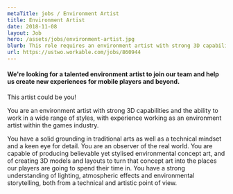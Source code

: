 ```yaml
---
metaTitle: jobs / Environment Artist
title: Environment Artist
date: 2018-11-08
layout: Job
hero: /assets/jobs/environment-artist.jpg
blurb: This role requires an environment artist with strong 3D capabilities and the ability to work in a wide range of styles.
url: https://ustwo.workable.com/jobs/860944
---
```


<div class="content-box squashed">

#### We're looking for a talented environment artist to join our team and help us create new experiences for mobile players and beyond.

This artist could be you!

You are an environment artist with strong 3D capabilities and the ability to work in a wide range of styles, with  experience working as an environment artist within the games industry.

You have a solid grounding in traditional arts as well as a technical mindset and a keen eye for detail. You are an observer of the real world. You are capable of producing believable yet stylised environmental concept art, and of creating 3D models and layouts to turn that concept art into the places our players are going to spend their time in. You have a strong understanding of lighting, atmospheric effects and environmental storytelling, both from a technical and artistic point of view.

</div>
